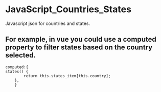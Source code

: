# JavaScript_Countries_States
Javascript json for countries and states.
## For example, in vue you could use a computed property to filter states based on the country selected.

```
computed:{
states() {
        return this.states_item[this.country];
    },
    }
```
